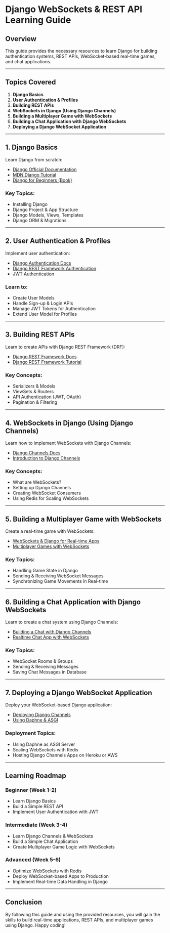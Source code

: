# Django WebSockets & REST API Learning Guide

## Overview

This guide provides the necessary resources to learn Django for building authentication systems, REST APIs, WebSocket-based real-time games, and chat applications.

---

## Topics Covered

1. **Django Basics**
2. **User Authentication & Profiles**
3. **Building REST APIs**
4. **WebSockets in Django (Using Django Channels)**
5. **Building a Multiplayer Game with WebSockets**
6. **Building a Chat Application with Django WebSockets**
7. **Deploying a Django WebSocket Application**

---

## 1. Django Basics

Learn Django from scratch:

- [Django Official Documentation](https://docs.djangoproject.com/en/stable/)
- [MDN Django Tutorial](https://developer.mozilla.org/en-US/docs/Learn/Server-side/Django)
- [Django for Beginners (Book)](https://djangoforbeginners.com/)

### Key Topics:

- Installing Django
- Django Project & App Structure
- Django Models, Views, Templates
- Django ORM & Migrations

---

## 2. User Authentication & Profiles

Implement user authentication:

- [Django Authentication Docs](https://docs.djangoproject.com/en/stable/topics/auth/)
- [Django REST Framework Authentication](https://www.django-rest-framework.org/api-guide/authentication/)
- [JWT Authentication](https://django-rest-framework-simplejwt.readthedocs.io/en/latest/)

### Learn to:

- Create User Models
- Handle Sign-up & Login APIs
- Manage JWT Tokens for Authentication
- Extend User Model for Profiles

---

## 3. Building REST APIs

Learn to create APIs with Django REST Framework (DRF):

- [Django REST Framework Docs](https://www.django-rest-framework.org/)
- [Django REST Framework Tutorial](https://www.django-rest-framework.org/tutorial/)

### Key Concepts:

- Serializers & Models
- ViewSets & Routers
- API Authentication (JWT, OAuth)
- Pagination & Filtering

---

## 4. WebSockets in Django (Using Django Channels)

Learn how to implement WebSockets with Django Channels:

- [Django Channels Docs](https://channels.readthedocs.io/en/latest/)
- [Introduction to Django Channels](https://realpython.com/django-channels-async-websockets/)

### Key Concepts:

- What are WebSockets?
- Setting up Django Channels
- Creating WebSocket Consumers
- Using Redis for Scaling WebSockets

---

## 5. Building a Multiplayer Game with WebSockets

Create a real-time game with WebSockets:

- [WebSockets &amp; Django for Real-time Apps](https://developer.mozilla.org/en-US/docs/Web/API/WebSockets_API)
- [Multiplayer Games with WebSockets](https://www.fullstackpython.com/websockets.html)

### Key Topics:

- Handling Game State in Django
- Sending & Receiving WebSocket Messages
- Synchronizing Game Movements in Real-time

---

## 6. Building a Chat Application with Django WebSockets

Learn to create a chat system using Django Channels:

- [Building a Chat with Django Channels](https://channels.readthedocs.io/en/latest/tutorial/index.html)
- [Realtime Chat App with WebSockets](https://dev.to/jackbridger/django-channels-websocket-chat-app-45ha)

### Key Topics:

- WebSocket Rooms & Groups
- Sending & Receiving Messages
- Saving Chat Messages in Database

---

## 7. Deploying a Django WebSocket Application

Deploy your WebSocket-based Django application:

- [Deploying Django Channels](https://channels.readthedocs.io/en/latest/deploying.html)
- [Using Daphne &amp; ASGI](https://www.uvicorn.org/)

### Deployment Topics:

- Using Daphne as ASGI Server
- Scaling WebSockets with Redis
- Hosting Django Channels Apps on Heroku or AWS

---

## Learning Roadmap

### **Beginner (Week 1-2)**

- Learn Django Basics
- Build a Simple REST API
- Implement User Authentication with JWT

### **Intermediate (Week 3-4)**

- Learn Django Channels & WebSockets
- Build a Simple Chat Application
- Create Multiplayer Game Logic with WebSockets

### **Advanced (Week 5-6)**

- Optimize WebSockets with Redis
- Deploy WebSocket-based Apps to Production
- Implement Real-time Data Handling in Django

---

## Conclusion

By following this guide and using the provided resources, you will gain the skills to build real-time applications, REST APIs, and multiplayer games using Django. Happy coding!
